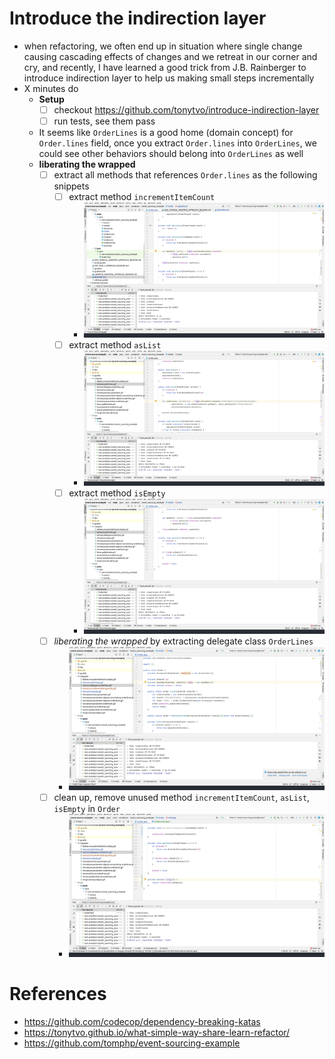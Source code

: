 # Introduce the indirection layer
- when refactoring, we often end up in situation where single change causing cascading effects of changes and we retreat in our corner and cry, and recently, I have learned a good trick from J.B. Rainberger to introduce indirection layer to help us making small steps incrementally
- X minutes do
   - **Setup**
     - [ ] checkout https://github.com/tonytvo/introduce-indirection-layer
     - [ ] run tests, see them pass

   - It seems like `OrderLines` is a good home (domain concept) for `Order.lines` field, once you extract `Order.lines` into `OrderLines`, we could see other behaviors should belong into `OrderLines` as well
   - **liberating the wrapped**
     - [ ] extract all methods that references `Order.lines` as the following snippets
       - [ ] extract method `incrementItemCount`
         - ![extract updateItem](./snippets/extract-increment-item-quantity.gif)
       - [ ] extract method `asList`
         - ![extract asList](./snippets/extract-aslist-lines.gif)
       - [ ] extract method `isEmpty`
         - ![extract isEmpty](./snippets/extract-is-empty.gif)
     - [ ] *liberating the wrapped* by extracting delegate class `OrderLines`
       - ![extract delegate OrderLines](./snippets/extract-delegate-orderlines.gif) 
     - [ ] clean up, remove unused method `incrementItemCount`, `asList`, `isEmpty` in `Order`
       - ![remove unused method isEmpty](./snippets/delete-unused-method-is-empty.gif) 

# References
- https://github.com/codecop/dependency-breaking-katas
- https://tonytvo.github.io/what-simple-way-share-learn-refactor/
- https://github.com/tomphp/event-sourcing-example
